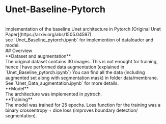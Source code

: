 # Unet-Baseline-Pytorch
<br/>
Implementation of the baseline Unet architecture in Pytorch [Original Unet Paper](https://arxiv.org/abs/1505.04597)
<br/>
see `Unet_Baseline_pytorch.ipynb` for implemention of dataloader and model.
<br/>
## Overview
<br/>
**Dataset and augmentation**
<br/>
The original dataset contains 30 images. This is not enought for training, hence I have performed data augmentation (explained in `Unet_Baseline_pytorch.ipynb`)
You can find all the data (including augmented set along with segmentation mask) in folder data/membrane.
<br/>
See `Unet_Data_augmentation.ipynb` for more details.
<br/>
**Model**
<br/>
The architecture was implemented in pytroch. 
<br/>
**Training**
<br/>
The model was trained for 25 epochs.
Loss function for the training was  a binary crossentropy + dice loss (improves boundary detection/ segmentation).
<br/>
